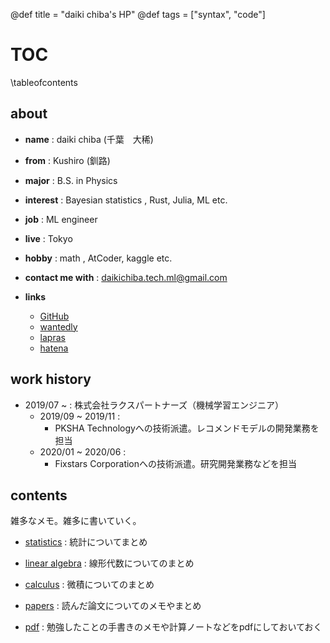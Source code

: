 @def title = "daiki chiba's HP"
@def tags = ["syntax", "code"]

# TOC

\tableofcontents <!-- you can use \toc as well -->

## about

* **name** : daiki chiba (千葉　大稀)
* **from** : Kushiro (釧路)
* **major** : B.S. in Physics
* **interest** : Bayesian statistics , Rust, Julia, ML etc.
* **job** : ML engineer
* **live** : Tokyo
* **hobby** : math , AtCoder, kaggle etc.
* **contact me with** : daikichiba.tech.ml@gmail.com


* **links**
  * [GitHub](https://github.com/daikichiba9511)
  * [wantedly](https://en-jp.wantedly.com/users/19556415)
  * [lapras](https://lapras.com/public/1FP4QSZ)
  * [hatena](https://daiki-tech.hatenablog.com/?_ga=2.253686281.1476324107.1594040512-862164970.1580217445)


## work history

* 2019/07 ~ : 株式会社ラクスパートナーズ（機械学習エンジニア）
  * 2019/09 ~ 2019/11 : 
    * PKSHA Technologyへの技術派遣。レコメンドモデルの開発業務を担当
  * 2020/01 ~ 2020/06 : 
    * Fixstars Corporationへの技術派遣。研究開発業務などを担当

## contents

雑多なメモ。雑多に書いていく。

* [statistics](/statistics/stats_index/) : 統計についてまとめ
* [linear algebra](/linear_algebra/linear_algebra01/) : 線形代数についてのまとめ
* [calculus](/calculus/calculus01/) : 微積についてのまとめ
* [papers](/papers/papers_index/) : 読んだ論文についてのメモやまとめ

* [pdf](/pdf/pdf_index/) : 勉強したことの手書きのメモや計算ノートなどをpdfにしておいておく